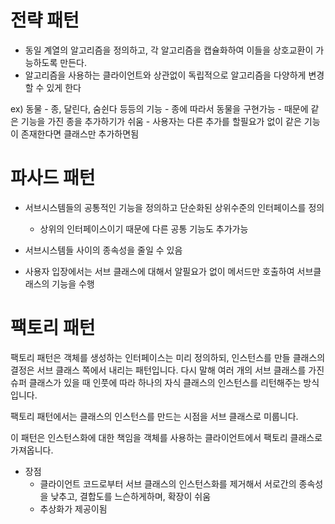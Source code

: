 # 전략 패턴
  - 동일 계열의 알고리즘을 정의하고, 각 알고리즘을 캡슐화하여 이들을 상호교환이 가능하도록 만든다. 
  - 알고리즘을 사용하는 클라이언트와 상관없이 독립적으로 알고리즘을 다양하게 변경할 수 있게 한다

ex) 동물
	- 종, 달린다, 숨쉰다 등등의 기능
	- 종에 따라서 동물을 구현가능
	- 때문에 같은 기능을 가진 종을 추가하기가 쉬움
	- 사용자는 다른 추가를 할필요가 없이 같은 기능이 존재한다면 클래스만 추가하면됨

# 파사드 패턴
- 서브시스템들의 공통적인 기능을 정의하고 단순화된 상위수준의 인터페이스를 정의
	- 상위의 인터페이스이기 때문에 다른 공통 기능도 추가가능

- 서브시스템들 사이의 종속성을 줄일 수 있음
- 사용자 입장에서는 서브 클래스에 대해서 알필요가 없이 메서드만 호출하여 서브클래스의 기능을 수행

# 팩토리 패턴
팩토리 패턴은 객체를 생성하는 인터페이스는 미리 정의하되, 인스턴스를 만들 클래스의 결정은 서브 클래스 쪽에서 내리는 패턴입니다. 다시 말해 여러 개의 서브 클래스를 가진 슈퍼 클래스가 있을 때 인풋에 따라 하나의 자식 클래스의 인스턴스를 리턴해주는 방식입니다.

팩토리 패턴에서는 클래스의 인스턴스를 만드는 시점을 서브 클래스로 미룹니다.

이 패턴은 인스턴스화에 대한 책임을 객체를 사용하는 클라이언트에서 팩토리 클래스로 가져옵니다. 

- 장점
	- 클라이언트 코드로부터 서브 클래스의 인스턴스화를 제거해서 서로간의 종속성을 낮추고, 결합도를 느슨하게하며, 확장이 쉬움
	- 추상화가 제공이됨
